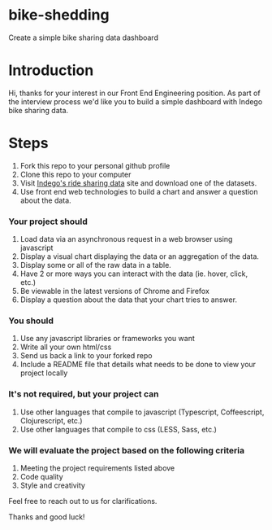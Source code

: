 # bike-shedding
Create a simple bike sharing data dashboard

# Introduction
Hi, thanks for your interest in our Front End Engineering position. As part of the interview process we'd like you to build a simple dashboard with Indego bike sharing data.

# Steps
1. Fork this repo to your personal github profile
2. Clone this repo to your computer
3. Visit [Indego's ride sharing data](https://www.rideindego.com/about/data/) site and download one of the datasets.
4. Use front end web technologies to build a chart and answer a question about the data.

### Your project should
1. Load data via an asynchronous request in a web browser using javascript
2. Display a visual chart displaying the data or an aggregation of the data.
3. Display some or all of the raw data in a table.
4. Have 2 or more ways you can interact with the data (ie. hover, click, etc.)
5. Be viewable in the latest versions of Chrome and Firefox
6. Display a question about the data that your chart tries to answer.

### You should
1. Use any javascript libraries or frameworks you want
2. Write all your own html/css
3. Send us back a link to your forked repo
4. Include a README file that details what needs to be done to view your project locally


### It's not required, but your project can
1. Use other languages that compile to javascript (Typescript, Coffeescript, Clojurescript, etc.)
2. Use other languages that compile to css (LESS, Sass, etc.)

### We will evaluate the project based on the following criteria
1. Meeting the project requirements listed above
2. Code quality
3. Style and creativity

Feel free to reach out to us for clarifications. 

Thanks and good luck!
